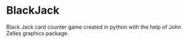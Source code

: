 # BlackJack
Black Jack card counter game created in python with the help of John Zelles graphics package.
